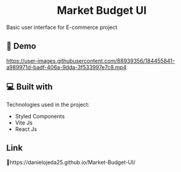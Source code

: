 <h1 align="center" id="title">Market Budget UI</h1>

<p id="description">Basic user interface for E-commerce project</p>

<h2>🚀 Demo</h2>

https://user-images.githubusercontent.com/88939356/184455841-a989971d-badf-406a-9dda-3f533997e7c8.mp4


<h2>💻 Built with</h2>

Technologies used in the project:

*   Styled Components
*   Vite Js
*   React Js

<h2>Link</h2>
<p>🏬https://danielojeda25.github.io/Market-Budget-UI/</p>
